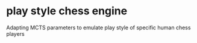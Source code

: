 # play style chess engine
 Adapting MCTS parameters to emulate play style of specific human chess players
